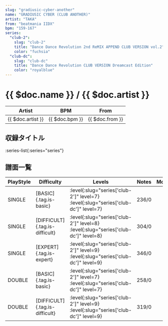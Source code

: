 ```yaml
---
slug: "gradiusic-cyber-another"
name: "GRADIUSIC CYBER (CLUB ANOTHER)"
artist: "TAKA"
from: "beatmania IIDX"
bpm: "159-167"
series:
  "club-2":
    slug: "club-2"
    title: "Dance Dance Revolution 2nd ReMIX APPEND CLUB VERSION vol.2"
    color: "fuchsia"
  "club-dc":
    slug: "club-dc"
    title: "Dance Dance Revolution CLUB VERSION Dreamcast Edition"
    color: "royalblue"
---
```


# {{ $doc.name }} / {{ $doc.artist }}

|Artist|BPM|From|
|------|---|----|
|{{ $doc.artist }}|{{ $doc.bpm }}|{{ $doc.from }}|

## 収録タイトル

:series-list{:series="series"}

## 譜面一覧

|PlayStyle|Difficulty|Levels|Notes|Movie|
|---------|----------|------|-----|-----|
|SINGLE|[BASIC]{.tag.is-basic}|:level{:slug="series['club-2']" level=7} :level{:slug="series['club-dc']" level=7}|236/0||
|SINGLE|[DIFFICULT]{.tag.is-difficult}|:level{:slug="series['club-2']" level=8} :level{:slug="series['club-dc']" level=8}|304/0||
|SINGLE|[EXPERT]{.tag.is-expert}|:level{:slug="series['club-2']" level=9} :level{:slug="series['club-dc']" level=9}|346/0||
|DOUBLE|[BASIC]{.tag.is-basic}|:level{:slug="series['club-2']" level=7} :level{:slug="series['club-dc']" level=7}|258/0||
|DOUBLE|[DIFFICULT]{.tag.is-difficult}|:level{:slug="series['club-2']" level=9} :level{:slug="series['club-dc']" level=9}|319/0||
